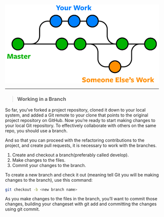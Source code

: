 ![alt_text](../public/git-branches-merge.png)

---

> ### Working in a Branch

So far, you’ve forked a project repository, cloned it down to your local system, and added a Git remote to your clone that points to the original project repository on GitHub. Now you’re ready to start making changes to your local Git repository. To effectively collaborate with others on the same repo, you should use a branch.

And so that you can proceed with the refactoring contributions to the project, and create pull requests, it is necessary to work with the branches.

1. Create and checkout a branch(preferably called develop).
2. Make changes to the files.
3. Commit your changes to the branch.

To create a new branch and check it out (meaning tell Git you will be making changes to the branch), use this command:

```bash
git checkout -b <new branch name>
```
As you make changes to the files in the branch, you’ll want to commit those changes, building your changeset with git add and committing the changes using git commit.